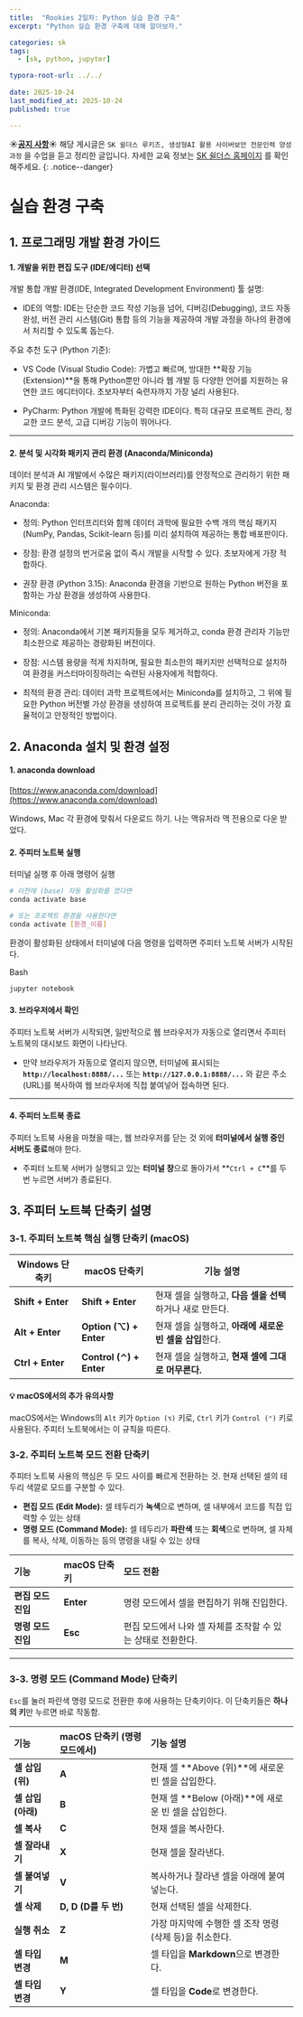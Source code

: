 ```yaml
---
title:  "Rookies 2일차: Python 실습 환경 구축"
excerpt: "Python 실습 환경 구축에 대해 알아보자."

categories: sk
tags:
  - [sk, python, jupyter]

typora-root-url: ../../
 
date: 2025-10-24
last_modified_at: 2025-10-24
published: true

---
```


**☀️<u>공지 사항</u>☀️** 해당 게시글은 `SK 쉴더스 루키즈, 생성형AI 활용 사이버보안 전문인력 양성과정` 을 수업을 듣고 정리한 글입니다. 자세한 교육 정보는  [SK 쉴더스 홈페이지](https://sslc.kr/) 를 확인해주세요.
{: .notice--danger}

# 실습 환경 구축


## 1. 프로그래밍 개발 환경 가이드

#### 1. 개발을 위한 편집 도구 (IDE/에디터) 선택

개발  통합 개발 환경(IDE, Integrated Development Environment) 툴 설명:

- IDE의 역할: IDE는 단순한 코드 작성 기능을 넘어, 디버깅(Debugging), 코드 자동 완성, 버전 관리 시스템(Git) 통합 등의 기능을 제공하여 개발 과정을 하나의 환경에서 처리할 수 있도록 돕는다.

주요 추천 도구 (Python 기준):

- VS Code (Visual Studio Code): 가볍고 빠르며, 방대한 **확장 기능(Extension)**을 통해 Python뿐만 아니라 웹 개발 등 다양한 언어를 지원하는 유연한 코드 에디터이다. 초보자부터 숙련자까지 가장 널리 사용된다.

- PyCharm: Python 개발에 특화된 강력한 IDE이다. 특히 대규모 프로젝트 관리, 정교한 코드 분석, 고급 디버깅 기능이 뛰어나다.

---

#### 2. 분석 및 시각화 패키지 관리 환경 (Anaconda/Miniconda)

데이터 분석과 AI 개발에서 수많은 패키지(라이브러리)를 안정적으로 관리하기 위한 패키지 및 환경 관리 시스템은 필수이다.

Anaconda:

- 정의: Python 인터프리터와 함께 데이터 과학에 필요한 수백 개의 핵심 패키지(NumPy, Pandas, Scikit-learn 등)를 미리 설치하여 제공하는 통합 배포판이다.

- 장점: 환경 설정의 번거로움 없이 즉시 개발을 시작할 수 있다. 초보자에게 가장 적합하다.

- 권장 환경 (Python 3.15): Anaconda 환경을 기반으로 원하는 Python 버전을 포함하는 가상 환경을 생성하여 사용한다.

Miniconda:

- 정의: Anaconda에서 기본 패키지들을 모두 제거하고, conda 환경 관리자 기능만 최소한으로 제공하는 경량화된 버전이다.

- 장점: 시스템 용량을 적게 차지하며, 필요한 최소한의 패키지만 선택적으로 설치하여 환경을 커스터마이징하려는 숙련된 사용자에게 적합하다.

- 최적의 환경 관리: 데이터 과학 프로젝트에서는 Miniconda를 설치하고, 그 위에 필요한 Python 버전별 가상 환경을 생성하여 프로젝트를 분리 관리하는 것이 가장 효율적이고 안정적인 방법이다.



## 2. Anaconda 설치 및 환경 설정
#### 1. anaconda download
[https://www.anaconda.com/download](https://www.anaconda.com/download)

Windows, Mac 각 환경에 맞춰서 다운로드 하기. 나는 맥유저라 맥 전용으로 다운 받았다.


####  2. 주피터 노트북 실행

터미널 실행 후 아래 명령어 실행

```bash
# 이전에 (base) 자동 활성화를 껐다면
conda activate base 

# 또는 프로젝트 환경을 사용한다면
conda activate [환경_이름]
```


환경이 활성화된 상태에서 터미널에 다음 명령을 입력하면 주피터 노트북 서버가 시작된다.

Bash
```bash
jupyter notebook
```

#### 3. **브라우저에서 확인**

주피터 노트북 서버가 시작되면, 일반적으로 웹 브라우저가 자동으로 열리면서 주피터 노트북의 대시보드 화면이 나타난다.

- 만약 브라우저가 자동으로 열리지 않으면, 터미널에 표시되는 **`http://localhost:8888/...`** 또는 **`http://127.0.0.1:8888/...`** 와 같은 주소(URL)를 복사하여 웹 브라우저에 직접 붙여넣어 접속하면 된다.
  

---

#### 4. **주피터 노트북 종료**

주피터 노트북 사용을 마쳤을 때는, 웹 브라우저를 닫는 것 외에 **터미널에서 실행 중인 서버도 종료**해야 한다.

- 주피터 노트북 서버가 실행되고 있는 **터미널 창**으로 돌아가서 **`Ctrl + C`**를 두 번 누르면 서버가 종료된다.



## 3. 주피터 노트북 단축키 설명
### 3-1. 주피터 노트북 핵심 실행 단축키 (macOS)

| **Windows 단축키**   | **macOS 단축키**           | **기능 설명**                           |
| ----------------- | ----------------------- | ----------------------------------- |
| **Shift + Enter** | **Shift + Enter**       | 현재 셀을 실행하고, **다음 셀을 선택**하거나 새로 만든다. |
| **Alt + Enter**   | **Option (⌥) + Enter**  | 현재 셀을 실행하고, **아래에 새로운 빈 셀을 삽입**한다.  |
| **Ctrl + Enter**  | **Control (⌃) + Enter** | 현재 셀을 실행하고, **현재 셀에 그대로 머무른다.**     |



#### 💡 macOS에서의 추가 유의사항

macOS에서는 Windows의 `Alt` 키가 `Option (⌥)` 키로, `Ctrl` 키가 `Control (⌃)` 키로 사용된다. 주피터 노트북에서는 이 규칙을 따른다.



### 3-2. 주피터 노트북 모드 전환 단축키

주피터 노트북 사용의 핵심은 두 모드 사이를 빠르게 전환하는 것. 현재 선택된 셀의 테두리 색깔로 모드를 구분할 수 있다.

* **편집 모드 (Edit Mode):** 셀 테두리가 **녹색**으로 변하며, 셀 내부에서 코드를 직접 입력할 수 있는 상태
* **명령 모드 (Command Mode):** 셀 테두리가 **파란색** 또는 **회색**으로 변하며, 셀 자체를 복사, 삭제, 이동하는 등의 명령을 내릴 수 있는 상태

| 기능 | macOS 단축키 | 모드 전환 |
| :--- | :--- | :--- |
| **편집 모드 진입** | **Enter** | 명령 모드에서 셀을 편집하기 위해 진입한다. |
| **명령 모드 진입** | **Esc** | 편집 모드에서 나와 셀 자체를 조작할 수 있는 상태로 전환한다. |

***

### 3-3. 명령 모드 (Command Mode) 단축키

`Esc`를 눌러 파란색 명령 모드로 전환한 후에 사용하는 단축키이다. 이 단축키들은 **하나의 키**만 누르면 바로 작동함.

| 기능 | macOS 단축키 (명령 모드에서) | 기능 설명 |
| :--- | :--- | :--- |
| **셀 삽입 (위)** | **A** | 현재 셀 **Above (위)**에 새로운 빈 셀을 삽입한다. |
| **셀 삽입 (아래)** | **B** | 현재 셀 **Below (아래)**에 새로운 빈 셀을 삽입한다. |
| **셀 복사** | **C** | 현재 셀을 복사한다. |
| **셀 잘라내기** | **X** | 현재 셀을 잘라낸다. |
| **셀 붙여넣기** | **V** | 복사하거나 잘라낸 셀을 아래에 붙여넣는다. |
| **셀 삭제** | **D, D (D를 두 번)** | 현재 선택된 셀을 삭제한다. |
| **실행 취소** | **Z** | 가장 마지막에 수행한 셀 조작 명령(삭제 등)을 취소한다. |
| **셀 타입 변경** | **M** | 셀 타입을 **Markdown**으로 변경한다. |
| **셀 타입 변경** | **Y** | 셀 타입을 **Code**로 변경한다. |

